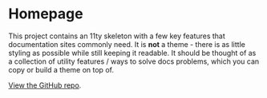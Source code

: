 # Homepage

This project contains an 11ty skeleton with a few key features that documentation sites commonly need. It is **not** a theme - there is as little styling as possible while still keeping it readable. It should be thought of as a collection of utility features / ways to solve docs problems, which you can copy or build a theme on top of.

[View the GitHub repo](https://github.com/StarfallProjects/11tyDocsSkeleton).





